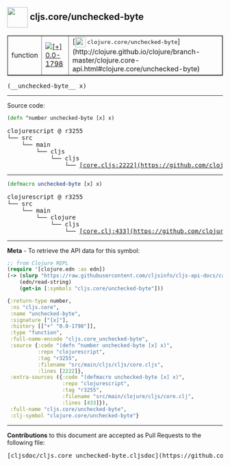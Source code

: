 ## <img width="48px" valign="middle" src="http://i.imgur.com/Hi20huC.png"> cljs.core/unchecked-byte

 <table border="1">
<tr>

<td>function</td>
<td><a href="https://github.com/cljsinfo/cljs-api-docs/tree/0.0-1798"><img valign="middle" alt="[+] 0.0-1798" src="https://img.shields.io/badge/+-0.0--1798-lightgrey.svg"></a> </td>
<td>
[<img height="24px" valign="middle" src="http://i.imgur.com/1GjPKvB.png"> <samp>clojure.core/unchecked-byte</samp>](http://clojure.github.io/clojure/branch-master/clojure.core-api.html#clojure.core/unchecked-byte)
</td>
</tr>
</table>

 <samp>
(__unchecked-byte__ x)<br>
</samp>

---





Source code:

```clj
(defn ^number unchecked-byte [x] x)
```

 <pre>
clojurescript @ r3255
└── src
    └── main
        └── cljs
            └── cljs
                └── <ins>[core.cljs:2222](https://github.com/clojure/clojurescript/blob/r3255/src/main/cljs/cljs/core.cljs#L2222)</ins>
</pre>


---

```clj
(defmacro unchecked-byte [x] x)
```

 <pre>
clojurescript @ r3255
└── src
    └── main
        └── clojure
            └── cljs
                └── <ins>[core.clj:433](https://github.com/clojure/clojurescript/blob/r3255/src/main/clojure/cljs/core.clj#L433)</ins>
</pre>

---

__Meta__ - To retrieve the API data for this symbol:

```clj
;; from Clojure REPL
(require '[clojure.edn :as edn])
(-> (slurp "https://raw.githubusercontent.com/cljsinfo/cljs-api-docs/catalog/cljs-api.edn")
    (edn/read-string)
    (get-in [:symbols "cljs.core/unchecked-byte"]))
```

```clj
{:return-type number,
 :ns "cljs.core",
 :name "unchecked-byte",
 :signature ["[x]"],
 :history [["+" "0.0-1798"]],
 :type "function",
 :full-name-encode "cljs.core_unchecked-byte",
 :source {:code "(defn ^number unchecked-byte [x] x)",
          :repo "clojurescript",
          :tag "r3255",
          :filename "src/main/cljs/cljs/core.cljs",
          :lines [2222]},
 :extra-sources ({:code "(defmacro unchecked-byte [x] x)",
                  :repo "clojurescript",
                  :tag "r3255",
                  :filename "src/main/clojure/cljs/core.clj",
                  :lines [433]}),
 :full-name "cljs.core/unchecked-byte",
 :clj-symbol "clojure.core/unchecked-byte"}

```

---

__Contributions__ to this document are accepted as Pull Requests to the following file:

 <pre>
[cljsdoc/cljs.core_unchecked-byte.cljsdoc](https://github.com/cljsinfo/cljs-api-docs/blob/master/cljsdoc/cljs.core_unchecked-byte.cljsdoc)
</pre>

